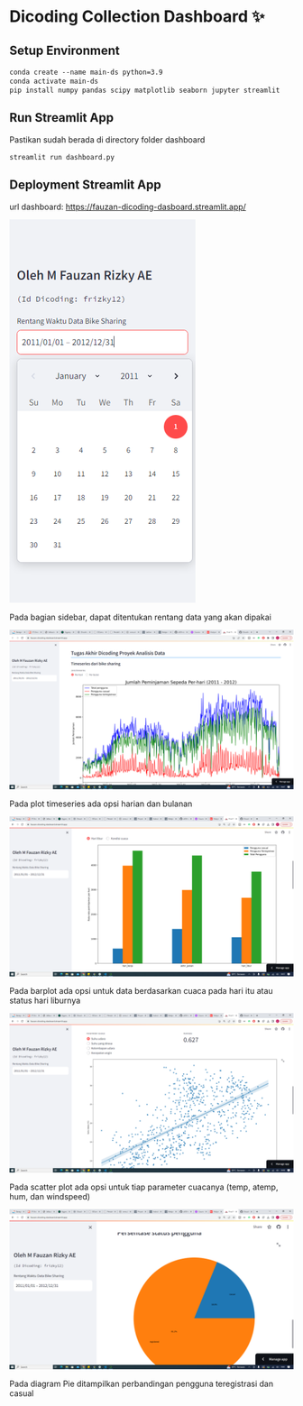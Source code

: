 # Dicoding Collection Dashboard ✨

## Setup Environment

```
conda create --name main-ds python=3.9
conda activate main-ds
pip install numpy pandas scipy matplotlib seaborn jupyter streamlit
```

## Run Streamlit App

Pastikan sudah berada di directory folder dashboard

```
streamlit run dashboard.py
```

## Deployment Streamlit App

url dashboard: https://fauzan-dicoding-dasboard.streamlit.app/

![Rentang data](image-4.png)

Pada bagian sidebar, dapat ditentukan rentang data yang akan dipakai

![tampilan timeseries](image.png)

Pada plot timeseries ada opsi harian dan bulanan

![tampilan barplot](image-1.png)

Pada barplot ada opsi untuk data berdasarkan cuaca pada hari itu atau status hari liburnya

![tampilan scatterplot](image-2.png)

Pada scatter plot ada opsi untuk tiap parameter cuacanya (temp, atemp, hum, dan windspeed)

![tampilan piechart](image-3.png)

Pada diagram Pie ditampilkan perbandingan pengguna teregistrasi dan casual
